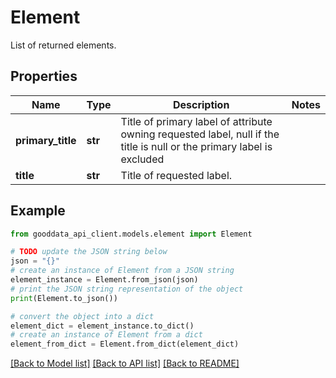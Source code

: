 # Element

List of returned elements.

## Properties

Name | Type | Description | Notes
------------ | ------------- | ------------- | -------------
**primary_title** | **str** | Title of primary label of attribute owning requested label, null if the title is null or the primary label is excluded | 
**title** | **str** | Title of requested label. | 

## Example

```python
from gooddata_api_client.models.element import Element

# TODO update the JSON string below
json = "{}"
# create an instance of Element from a JSON string
element_instance = Element.from_json(json)
# print the JSON string representation of the object
print(Element.to_json())

# convert the object into a dict
element_dict = element_instance.to_dict()
# create an instance of Element from a dict
element_from_dict = Element.from_dict(element_dict)
```
[[Back to Model list]](../README.md#documentation-for-models) [[Back to API list]](../README.md#documentation-for-api-endpoints) [[Back to README]](../README.md)


